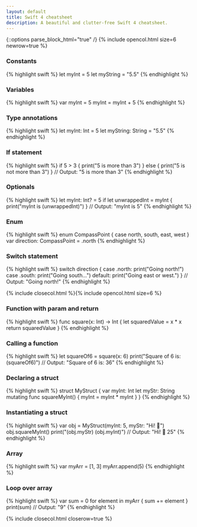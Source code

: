 ```yaml
---
layout: default
title: Swift 4 cheatsheet
description: A beautiful and clutter-free Swift 4 cheatsheet.
---
```

{::options parse_block_html="true" /}
{% include opencol.html size=6 newrow=true %}

### Constants

{% highlight swift %}
let myInt = 5
let myString = "5.5"
{% endhighlight %}

### Variables

{% highlight swift %}
var myInt = 5
myInt = myInt + 5
{% endhighlight %}

### Type annotations

{% highlight swift %}
let myInt: Int = 5
let myString: String = "5.5"
{% endhighlight %}

### If statement

{% highlight swift %}
if 5 > 3 {
  print("5 is more than 3")
} else {
  print("5 is not more than 3")
}
// Output: "5 is more than 3"
{% endhighlight %}

### Optionals

{% highlight swift %}
let myInt: Int? = 5
if let unwrappedInt = myInt {
  print("myInt is \(unwrappedInt)")
}
// Output: "myInt is 5"
{% endhighlight %}

### Enum

{% highlight swift %}
enum CompassPoint {
  case north, south, east, west
}
var direction: CompassPoint = .north
{% endhighlight %}

### Switch statement

{% highlight swift %}
switch direction {
case .north: print("Going north!")
case .south: print("Going south...")
default: print("Going east or west.")
}
// Output: "Going north!"
{% endhighlight %}

{% include closecol.html %}{% include opencol.html size=6 %}

### Function with param and return

{% highlight swift %}
func square(x: Int) -> Int {
  let squaredValue = x * x
  return squaredValue
}
{% endhighlight %}

### Calling a function

{% highlight swift %}
let squareOf6 = square(x: 6)
print("Square of 6 is: \(squareOf6)")
// Output: "Square of 6 is: 36"
{% endhighlight %}

### Declaring a struct

{% highlight swift %}
struct MyStruct {
  var myInt: Int
  let myStr: String
  mutating func squareMyInt() {
    myInt = myInt * myInt
  }
}
{% endhighlight %}

### Instantiating a struct

{% highlight swift %}
var obj = MyStruct(myInt: 5,
                   myStr: "Hi! 👋")
obj.squareMyInt()
print("\(obj.myStr) \(obj.myInt)")
// Output: "Hi! 👋 25"
{% endhighlight %}

### Array

{% highlight swift %}
var myArr = [1, 3]
myArr.append(5)
{% endhighlight %}

### Loop over array

{% highlight swift %}
var sum = 0
for element in myArr {
  sum += element
}
print(sum)
// Output: "9"
{% endhighlight %}

{% include closecol.html closerow=true %}
